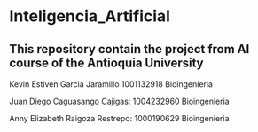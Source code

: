 # Inteligencia_Artificial
## This repository contain the project from AI course of the Antioquia University

Kevin Estiven Garcia Jaramillo 1001132918 Bioingenieria

Juan Diego Caguasango Cajigas: 1004232960 Bioingenieria

Anny Elizabeth Raigoza Restrepo: 1000190629 Bioingenieria

